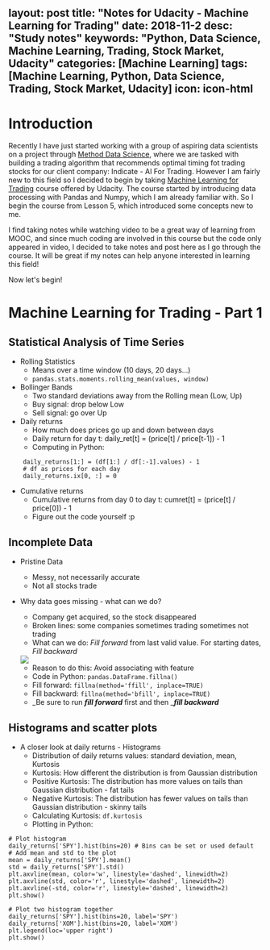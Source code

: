 layout: post
title:  "Notes for Udacity - Machine Learning for Trading"
date:   2018-11-2
desc: "Study notes"
keywords: "Python, Data Science, Machine Learning, Trading, Stock Market, Udacity"
categories: [Machine Learning]
tags: [Machine Learning, Python, Data Science, Trading, Stock Market, Udacity]
icon: icon-html
---

# Introduction

Recently I have just started working with a group of aspiring data scientists on a project through [Method Data Science](http://methoddatascience.com/), where we are tasked with building a trading algorithm that recommends optimal timing fot trading stocks for our client company: Indicate - AI For Trading. However I am fairly new to this field so I decided to begin by taking [Machine Learning for Trading](https://classroom.udacity.com/courses/ud501) course offered by Udacity. The course started by introducing data processing with Pandas and Numpy, which I am already familiar with. So I begin the course from Lesson 5, which introduced some concepts new to me.

I find taking notes while watching video to be a great way of learning from MOOC, and since much coding are involved in this course but the code only appeared in video, I decided to take notes and post here as I go through the course. It will be great if my notes can help anyone interested in learning this field!

Now let's begin!

# Machine Learning for Trading - Part 1
## Statistical Analysis of Time Series
* Rolling Statistics
	* Means over a time window (10 days, 20 days…)
	* `pandas.stats.moments.rolling_mean(values, window)`
* Bollinger Bands
	* Two standard deviations away from the Rolling mean (Low, Up)
	* Buy signal: drop below Low
	* Sell signal: go over Up
* Daily returns
	* How much does prices go up and down between days
	* Daily return for day t: daily_ret[t] = (price[t] / price[t-1]) - 1
	* Computing in Python:
```
	daily_returns[1:] = (df[1:] / df[:-1].values) - 1
	# df as prices for each day
	daily_returns.ix[0, :] = 0
```
* Cumulative returns
	* Cumulative returns from day 0 to day t: cumret[t] = (price[t] / price[0]) - 1
	* Figure out the code yourself :p
	
## Incomplete Data
* Pristine Data
	* Messy, not necessarily accurate
	* Not all stocks trade
* Why data goes missing - what can we do?
	* Company get acquired, so the stock disappeared
	* Broken lines: some companies sometimes trading sometimes not trading
	* What can we do: _Fill forward_ from last valid value. For starting dates, _Fill backward_
	<img src="{{ site.img_path }}/MLforTrading/part1-1.png">

	* Reason to do this: Avoid associating with feature
	* Code in Python: `pandas.DataFrame.fillna()`
	* Fill forward: `fillna(method='ffill', inplace=TRUE)`
	* Fill backward:  `fillna(method='bfill', inplace=TRUE)`
	* _Be sure to run _**_fill forward_**_ first and then _**_fill backward_**
## Histograms and scatter plots
* A closer look at daily returns - Histograms
	* Distribution of daily returns values: standard deviation, mean, Kurtosis
	* Kurtosis: How different the distribution is from Gaussian distribution
	* Positive Kurtosis: The distribution has more values on tails than Gaussian distribution - fat tails
	* Negative Kurtosis: The distribution has fewer values on tails than Gaussian distribution - skinny tails
	* Calculating Kurtosis: `df.kurtosis`
	* Plotting in Python:
```
# Plot histogram
daily_returns['SPY'].hist(bins=20) # Bins can be set or used default
# Add mean and std to the plot
mean = daily_returns['SPY'].mean()
std = daily_returns['SPY'].std()
plt.axvline(mean, color='w', linestyle='dashed', linewidth=2)
plt.axvline(std, color='r', linestyle='dashed', linewidth=2)
plt.axvline(-std, color='r', linestyle='dashed', linewidth=2)
plt.show()

# Plot two histogram together
daily_returns['SPY'].hist(bins=20, label='SPY')
daily_returns['XOM'].hist(bins=20, label='XOM')
plt.legend(loc='upper right')
plt.show()

```





